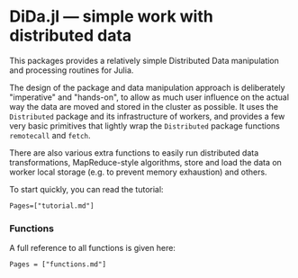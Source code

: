 
# DiDa.jl — simple work with distributed data

This packages provides a relatively simple Distributed Data manipulation and
processing routines for Julia.

The design of the package and data manipulation approach is deliberately
"imperative" and "hands-on", to allow as much user influence on the actual way
the data are moved and stored in the cluster as possible. It uses the
`Distributed` package and its infrastructure of workers, and provides a few
very basic primitives that lightly wrap the `Distributed` package functions
`remotecall` and `fetch`.

There are also various extra functions to easily run distributed data
transformations, MapReduce-style algorithms, store and load the data on worker
local storage (e.g. to prevent memory exhaustion) and others.

To start quickly, you can read the tutorial:

```@contents
Pages=["tutorial.md"]
```

### Functions

A full reference to all functions is given here:

```@contents
Pages = ["functions.md"]
```
